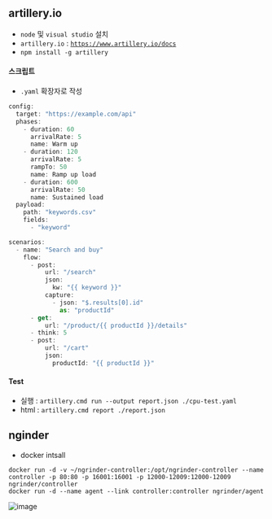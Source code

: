 ## artillery.io

- `node` 및 `visual studio` 설치
- `artillery.io` : [`https://www.artillery.io/docs`](https://www.artillery.io/docs)
- `npm install -g artillery`

#### 스크립트
- `.yaml` 확장자로 작성

```jsx
config:
  target: "https://example.com/api"
  phases:
    - duration: 60
      arrivalRate: 5
      name: Warm up
    - duration: 120
      arrivalRate: 5
      rampTo: 50
      name: Ramp up load
    - duration: 600
      arrivalRate: 50
      name: Sustained load
  payload:
    path: "keywords.csv"
    fields:
      - "keyword"

scenarios:
  - name: "Search and buy"
    flow:
      - post:
          url: "/search"
          json:
            kw: "{{ keyword }}"
          capture:
            - json: "$.results[0].id"
              as: "productId"
      - get:
          url: "/product/{{ productId }}/details"
      - think: 5
      - post:
          url: "/cart"
          json:
            productId: "{{ productId }}"
```

#### Test

- 실행 :  `artillery.cmd run --output report.json ./cpu-test.yaml`
- html : `artillery.cmd report ./report.json`


## nginder 
- docker intsall 
``` docker
docker run -d -v ~/ngrinder-controller:/opt/ngrinder-controller --name controller -p 80:80 -p 16001:16001 -p 12000-12009:12000-12009 ngrinder/controller
docker run -d --name agent --link controller:controller ngrinder/agent
```

![image](https://user-images.githubusercontent.com/106054507/197990460-754a6666-661c-43be-a916-b9bf20bc26fe.png)



